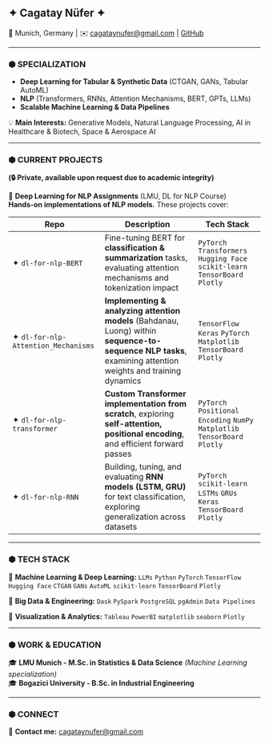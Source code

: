 ## ✦ Cagatay Nüfer ✦
📍 Munich, Germany | ✉️ cagataynufer@gmail.com | [GitHub](https://github.com/cagataynufer)

---

### ⬢ SPECIALIZATION
- **Deep Learning for Tabular & Synthetic Data** (CTGAN, GANs, Tabular AutoML)
- **NLP** (Transformers, RNNs, Attention Mechanisms, BERT, GPTs, LLMs)
- **Scalable Machine Learning & Data Pipelines**

💡 **Main Interests:** Generative Models, Natural Language Processing, AI in Healthcare & Biotech, Space & Aerospace AI

---

### ⬢ CURRENT PROJECTS
**(🔒 Private, available upon request due to academic integrity)**

📂 **Deep Learning for NLP Assignments** (LMU, DL for NLP Course)  
**Hands-on implementations of NLP models.** These projects cover:

| **Repo** | **Description** | **Tech Stack** |
|---|---|---|
| ✦ `dl-for-nlp-BERT` | Fine-tuning BERT for **classification & summarization** tasks, evaluating attention mechanisms and tokenization impact | `PyTorch` `Transformers` `Hugging Face` `scikit-learn` `TensorBoard` `Plotly` |
| ✦ `dl-for-nlp-Attention_Mechanisms` | **Implementing & analyzing attention models** (Bahdanau, Luong) within **sequence-to-sequence NLP tasks**, examining attention weights and training dynamics | `TensorFlow` `Keras` `PyTorch` `Matplotlib` `TensorBoard` `Plotly` |
| ✦ `dl-for-nlp-transformer` | **Custom Transformer implementation from scratch**, exploring **self-attention, positional encoding**, and efficient forward passes | `PyTorch` `Positional Encoding` `NumPy` `Matplotlib` `TensorBoard` `Plotly` |
| ✦ `dl-for-nlp-RNN` | Building, tuning, and evaluating **RNN models (LSTM, GRU)** for text classification, exploring generalization across datasets | `PyTorch` `scikit-learn` `LSTMs` `GRUs` `Keras` `TensorBoard` `Plotly` |

---

### ⬢ TECH STACK
📌 **Machine Learning & Deep Learning:**
`LLMs` `Python` `PyTorch` `TensorFlow` `Hugging Face` `CTGAN` `GANs` `AutoML` `scikit-learn` `TensorBoard` `Plotly`

📌 **Big Data & Engineering:**
`Dask` `PySpark` `PostgreSQL` `pgAdmin` `Data Pipelines`

📌 **Visualization & Analytics:**
`Tableau` `PowerBI` `matplotlib` `seaborn` `Plotly`

---

### ⬢ WORK & EDUCATION
🎓 **LMU Munich - M.Sc. in Statistics & Data Science** *(Machine Learning specialization)*  
🎓 **Bogazici University - B.Sc. in Industrial Engineering**

---

### ⬢ CONNECT
📩 **Contact me:** cagataynufer@gmail.com  
